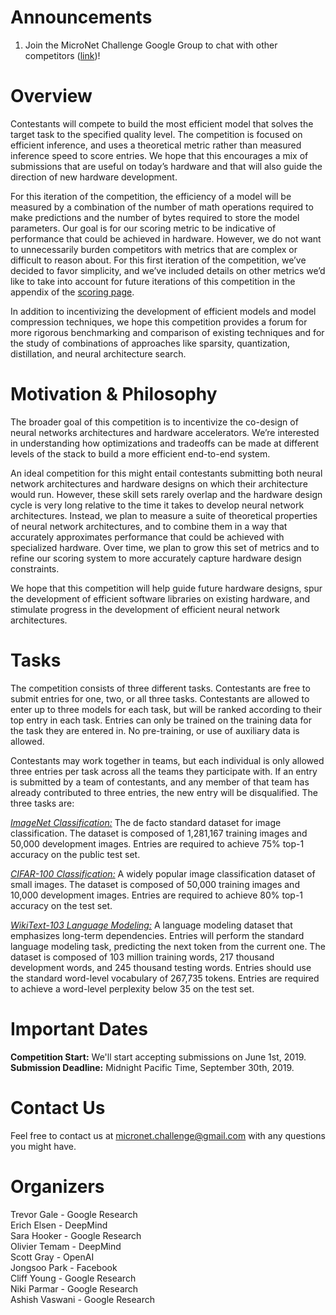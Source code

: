 # Announcements
1. Join the MicroNet Challenge Google Group to chat with other competitors ([link](https://bit.ly/2ZdSYun))!

# Overview
Contestants will compete to build the most efficient model that solves the target task to the specified quality level. The competition is focused on efficient inference, and uses a theoretical metric rather than measured inference speed to score entries. We hope that this encourages a mix of submissions that are useful on today’s hardware and that will also guide the direction of new hardware development.

For this iteration of the competition, the efficiency of a model will be measured by a combination of the number of math operations required to make predictions and the number of bytes required to store the model parameters. Our goal is for our scoring metric to be indicative of performance that could be achieved in hardware. However, we do not want to unnecessarily burden competitors with metrics that are complex or difficult to reason about. For this first iteration of the competition, we’ve decided to favor simplicity, and we’ve included details on other metrics we’d like to take into account for future iterations of this competition in the appendix of the [scoring page](./scoring_and_submission).

In addition to incentivizing the development of efficient models and model compression techniques, we hope this competition provides a forum for more rigorous benchmarking and comparison of existing techniques and for the study of combinations of approaches like sparsity, quantization, distillation, and neural architecture search.

# Motivation & Philosophy
The broader goal of this competition is to incentivize the co-design of neural networks architectures and hardware accelerators. We’re interested in understanding how optimizations and tradeoffs can be made at different levels of the stack to build a more efficient end-to-end system.

An ideal competition for this might entail contestants submitting both neural network architectures and hardware designs on which their architecture would run. However, these skill sets rarely overlap and the hardware design cycle is very long relative to the time it takes to develop neural network architectures. Instead, we plan to measure a suite of theoretical properties of neural network architectures, and to combine them in a way that accurately approximates performance that could be achieved with specialized hardware. Over time, we plan to grow this set of metrics and to refine our scoring system to more accurately capture hardware design constraints.

We hope that this competition will help guide future hardware designs, spur the development of efficient software libraries on existing hardware, and stimulate progress in the development of efficient neural network architectures.

# Tasks
The competition consists of three different tasks. Contestants are free to submit entries for one, two, or all three tasks. Contestants are allowed to enter up to three models for each task, but will be ranked according to their top entry in each task. Entries can only be trained on the training data for the task they are entered in. No pre-training, or use of auxiliary data is allowed.

Contestants may work together in teams, but each individual is only allowed three entries per task across all the teams they participate with. If an entry is submitted by a team of contestants, and any member of that team has already contributed to three entries, the new entry will be disqualified. The three tasks are:

[_ImageNet Classification:_](http://image-net.org/index) The de facto standard dataset for image classification. The dataset is composed of 1,281,167 training images and 50,000 development images. Entries are required to achieve 75% top-1 accuracy on the public test set.

[_CIFAR-100 Classification:_](https://www.cs.toronto.edu/~kriz/cifar.html) A widely popular image classification dataset of small images. The dataset is composed of 50,000 training images and 10,000 development images. Entries are required to achieve 80% top-1 accuracy on the test set.

[_WikiText-103 Language Modeling:_](https://blog.einstein.ai/the-wikitext-long-term-dependency-language-modeling-dataset/) A language modeling dataset that emphasizes long-term dependencies. Entries will perform the standard language modeling task, predicting the next token from the current one. The dataset is composed of 103 million training words, 217 thousand development words, and 245 thousand testing words. Entries should use the standard word-level vocabulary of 267,735 tokens. Entries are required to achieve a word-level perplexity below 35 on the test set.

# Important Dates
__Competition Start:__ We'll start accepting submissions on June 1st, 2019.  
__Submission Deadline:__ Midnight Pacific Time, September 30th, 2019.

# Contact Us
Feel free to contact us at <micronet.challenge@gmail.com> with any questions you might have.

# Organizers
Trevor Gale - Google Research  
Erich Elsen - DeepMind  
Sara Hooker - Google Research  
Olivier Temam - DeepMind  
Scott Gray - OpenAI  
Jongsoo Park - Facebook  
Cliff Young - Google Research  
Niki Parmar - Google Research  
Ashish Vaswani - Google Research  
